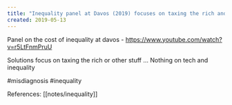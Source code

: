 ```yaml
---
title: "Inequality panel at Davos (2019) focuses on taxing the rich and does not mention digital age"
created: 2019-05-13 
---
```


Panel on the cost of inequality at davos - https://www.youtube.com/watch?v=r5LtFnmPruU

Solutions focus on taxing the rich or other stuff ... Nothing on tech and inequality

#misdiagnosis #inequality

References: [[notes/inequality]]